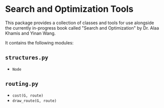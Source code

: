 # Search and Optimization Tools

This package provides a collection of classes and tools for use alongside the currently in-progress book called "Search and Optimization" by Dr. Alaa Khamis and Yinan Wang.

It contains the following modules:

## `structures.py`
* `Node`

## `routing.py`
* `cost(G, route)`
* `draw_route(G, route)`

